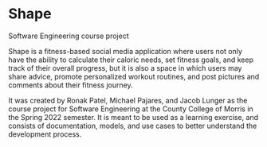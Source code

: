 # Shape
Software Engineering course project

Shape is a fitness-based social media application where users not only have the ability to calculate their caloric needs, set fitness goals, and keep track of their overall progress, but it is also a space in which users may share advice, promote personalized workout routines, and post pictures and comments about their fitness journey. 

It was created by Ronak Patel, Michael Pajares, and Jacob Lunger as the course project for Software Engineering at the County College of Morris in the Spring 2022 semester. It is meant to be used as a learning exercise, and consists of documentation, models, and use cases to better understand the development process.
